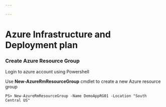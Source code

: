 ```yaml
---

---
```

# Azure Infrastructure and Deployment plan

### Create Azure Resource Group

Login to azure account using Powershell

Use **New-AzureRmResourceGroup** cmdlet to create a new Azure resource group

    PS> New-AzureRmResourceGroup -Name DemoAppRG01 -Location "South Central US"
